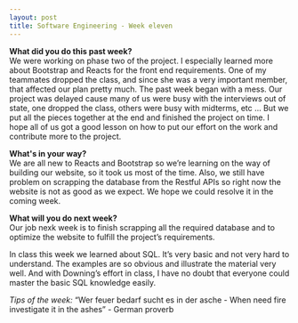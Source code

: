 ```yaml
---
layout: post
title: Software Engineering - Week eleven
---
```


<b>What did you do this past week?</b><br>
We were working on phase two of the project. I especially learned more about Bootstrap and Reacts for the front end requirements. One of my teammates dropped the class, and since she was a very important member, that affected our plan pretty much. The past week began with a mess. Our project was delayed cause many of us were busy with the interviews out of state, one dropped the class, others were busy with midterms, etc … But we put all the pieces together at the end and finished the project on time. I hope all of us got a good lesson on how to put our effort on the work and contribute more to the project.

<b>What's in your way?</b><br>
We are all new to Reacts and Bootstrap so we’re learning on the way of building our website, so it took us most of the time. Also, we still have problem on scrapping the database from the Restful APIs so right now the website is not as good as we expect. We hope we could resolve it in the coming week.

<b>What will you do next week?</b><br>
Our job nexk week is to finish scrapping all the required database and to optimize the website to fulfill the project’s requirements.

In class this week we learned about SQL. It’s very basic and not very hard to understand. The examples are so obvious and illustrate the material very well. And with Downing’s effort in class, I have no doubt that everyone could master the basic SQL knowledge easily.

<i>Tips of the week: </i> “Wer feuer bedarf sucht es in der asche - When need fire investigate it in the ashes” - German proverb
